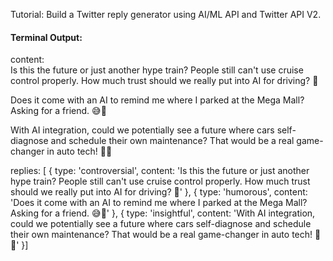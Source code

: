 Tutorial: Build a Twitter reply generator using AI/ML API and Twitter API V2.






#### Terminal Output:
content:  
Is this the future or just another hype train? People still can't use cruise control properly. How much trust should we really put into AI for driving? 🤔

Does it come with an AI to remind me where I parked at the Mega Mall? Asking for a friend. 😅🚗

With AI integration, could we potentially see a future where cars self-diagnose and schedule their own maintenance? That would be a real game-changer in auto tech! 🤖🔧

replies:  [
    {
        type: 'controversial',
        content: 'Is this the future or just another hype train? People still can\'t use cruise control properly. How much trust should we really put into AI for driving? 🤔'
  },
  {
  type: 'humorous',
  content: 'Does it come with an AI to remind me where I parked at the Mega Mall? Asking for a friend. 😅🚗'
},
  {
  type: 'insightful',
  content: 'With AI integration, could we potentially see a future where cars self-diagnose and schedule their own maintenance? That would be a real game-changer in auto tech! 🤖🔧'
}]




